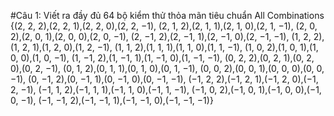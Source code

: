 #Câu 1: Viết ra đầy đủ 64 bộ kiểm thử thỏa mãn tiêu chuẩn All Combinations
{(2, 2, 2),(2, 2, 1),(2, 2, 0),(2, 2, −1), (2, 1, 2),(2, 1, 1),(2, 1, 0),(2, 1, −1), (2, 0, 2),(2, 0, 1),(2, 0, 0),(2, 0, −1), (2, −1, 2),(2, −1, 1),(2, −1, 0),(2, −1, −1), (1, 2, 2),(1, 2, 1),(1, 2, 0),(1, 2, −1), (1, 1, 2),(1, 1, 1),(1, 1, 0),(1, 1, −1), (1, 0, 2),(1, 0, 1),(1, 0, 0),(1, 0, −1), (1, −1, 2),(1, −1, 1),(1, −1, 0),(1, −1, −1), (0, 2, 2),(0, 2, 1),(0, 2, 0),(0, 2, −1), (0, 1, 2),(0, 1, 1),(0, 1, 0),(0, 1, −1), (0, 0, 2),(0, 0, 1),(0, 0, 0),(0, 0, −1), (0, −1, 2),(0, −1, 1),(0, −1, 0),(0, −1, −1), (−1, 2, 2),(−1, 2, 1),(−1, 2, 0),(−1, 2, −1), (−1, 1, 2),(−1, 1, 1),(−1, 1, 0),(−1, 1, −1), (−1, 0, 2),(−1, 0, 1),(−1, 0, 0),(−1, 0, −1), (−1, −1, 2),(−1, −1, 1),(−1, −1, 0),(−1, −1, −1)}